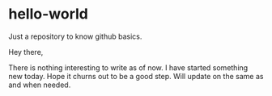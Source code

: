 # hello-world
Just a repository to know github basics.


Hey there,

There is nothing interesting to write as of now.
I have started something new today. Hope it churns out to be a good step. 
Will update on the same as and when needed.

